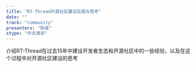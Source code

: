 ```yaml
---
title: "RT-Thread开源社区建设实践与思考"
date: "" 
track: "community"
presenters: "陈峰"
stype: "中文演讲"
---
```

介绍RT-Thread在过去15年中建设开发者生态和开源社区中的一些经验，以及在这个过程中对开源社区建设的思考